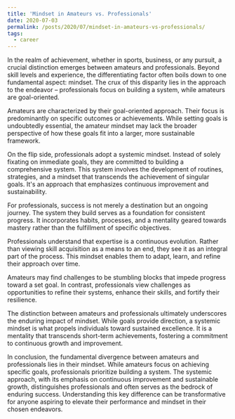```yaml
---
title: 'Mindset in Amateurs vs. Professionals'
date: 2020-07-03
permalink: /posts/2020/07/mindset-in-amateurs-vs-professionals/
tags:
  - career
---
```


In the realm of achievement, whether in sports, business, or any pursuit, a crucial distinction emerges between amateurs and professionals. Beyond skill levels and experience, the differentiating factor often boils down to one fundamental aspect: mindset. The crux of this disparity lies in the approach to the endeavor – professionals focus on building a system, while amateurs are goal-oriented.

Amateurs are characterized by their goal-oriented approach. Their focus is predominantly on specific outcomes or achievements. While setting goals is undoubtedly essential, the amateur mindset may lack the broader perspective of how these goals fit into a larger, more sustainable framework.

On the flip side, professionals adopt a systemic mindset. Instead of solely fixating on immediate goals, they are committed to building a comprehensive system. This system involves the development of routines, strategies, and a mindset that transcends the achievement of singular goals. It's an approach that emphasizes continuous improvement and sustainability.

For professionals, success is not merely a destination but an ongoing journey. The system they build serves as a foundation for consistent progress. It incorporates habits, processes, and a mentality geared towards mastery rather than the fulfillment of specific objectives.

Professionals understand that expertise is a continuous evolution. Rather than viewing skill acquisition as a means to an end, they see it as an integral part of the process. This mindset enables them to adapt, learn, and refine their approach over time.

Amateurs may find challenges to be stumbling blocks that impede progress toward a set goal. In contrast, professionals view challenges as opportunities to refine their systems, enhance their skills, and fortify their resilience.

The distinction between amateurs and professionals ultimately underscores the enduring impact of mindset. While goals provide direction, a systemic mindset is what propels individuals toward sustained excellence. It is a mentality that transcends short-term achievements, fostering a commitment to continuous growth and improvement.

In conclusion, the fundamental divergence between amateurs and professionals lies in their mindset. While amateurs focus on achieving specific goals, professionals prioritize building a system. The systemic approach, with its emphasis on continuous improvement and sustainable growth, distinguishes professionals and often serves as the bedrock of enduring success. Understanding this key difference can be transformative for anyone aspiring to elevate their performance and mindset in their chosen endeavors.
